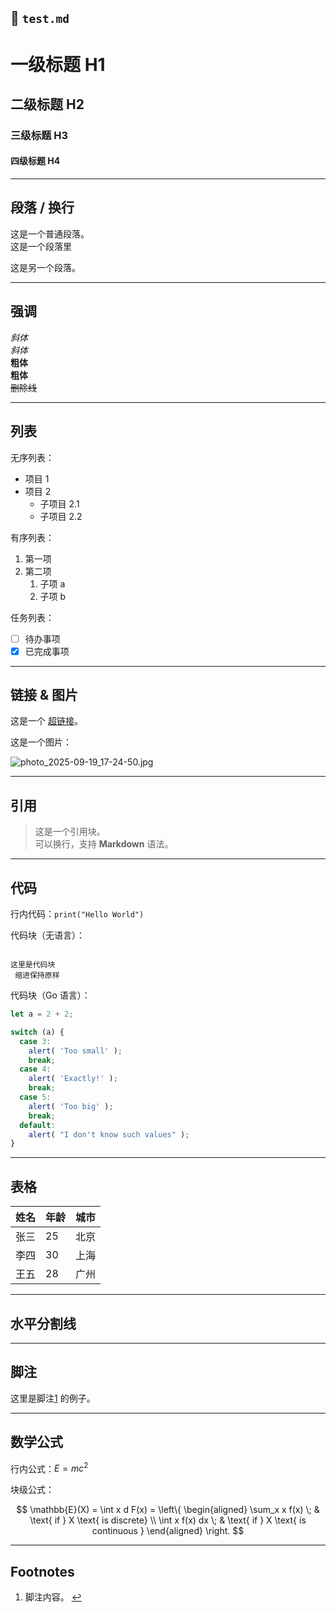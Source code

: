 ## 📄 `test.md`

# 一级标题 H1
## 二级标题 H2
### 三级标题 H3
#### 四级标题 H4

---

## 段落 / 换行

这是一个普通段落。  
这是一个段落里 

这是另一个段落。

---

## 强调

*斜体*  
_斜体_  
**粗体**  
__粗体__  
~~删除线~~

---

## 列表

无序列表：
- 项目 1
- 项目 2
    - 子项目 2.1
    - 子项目 2.2

有序列表：
1. 第一项
2. 第二项
    1. 子项 a
    2. 子项 b

任务列表：
- [ ] 待办事项
- [x] 已完成事项

---

## 链接 & 图片

这是一个 [超链接](https://www.example.com)。

这是一个图片：

![photo_2025-09-19_17-24-50.jpg](https://s2.loli.net/2025/09/19/Kf4h1qjLrGxJHYB.jpg "图片提示文字")

---

## 引用

> 这是一个引用块。  
> 可以换行，支持 **Markdown** 语法。

---

## 代码

行内代码：`print("Hello World")`

代码块（无语言）：
```

这里是代码块
 缩进保持原样

```
代码块（Go 语言）：
```js
let a = 2 + 2;

switch (a) {
  case 3:
    alert( 'Too small' );
    break;
  case 4:
    alert( 'Exactly!' );
    break;
  case 5:
    alert( 'Too big' );
    break;
  default:
    alert( "I don't know such values" );
}
```

------

## 表格

| 姓名 | 年龄 | 城市 |
| ---- | ---- | ---- |
| 张三 | 25   | 北京 |
| 李四 | 30   | 上海 |
| 王五 | 28   | 广州 |

------

## 水平分割线

------


## 脚注

这里是脚注[1](https://chatgpt.com/c/68ccac7f-5560-8324-9217-d268a4a66b5d#user-content-fn-1) 的例子。

------

## 数学公式

行内公式：$E = mc^2$

块级公式：

$$
\mathbb{E}(X) = \int x d F(x) = \left\{ \begin{aligned} \sum_x x f(x) \; & \text{ if } X \text{ is discrete}
\\ \int x f(x) dx \; & \text{ if } X \text{ is continuous }
\end{aligned} \right.
$$

------

## Footnotes

1. 脚注内容。 [↩](https://chatgpt.com/c/68ccac7f-5560-8324-9217-d268a4a66b5d#user-content-fnref-1)